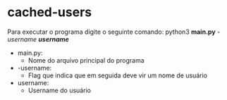 # cached-users

Para executar o programa digite o seguinte comando: python3 **main.py** *-username* ***username***

- main.py: 
  - Nome do arquivo principal do programa
- -username: 
  - Flag que indica que em seguida deve vir um nome de usuário
- username: 
  - Username do usuário